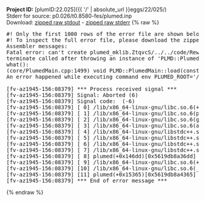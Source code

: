 **Project ID:** [plumID:22.025]({{ '/' | absolute_url }}eggs/22/025/)  
Stderr for source:  p0.026/t0.8580-fes/plumed.inp   
Download: [zipped raw stdout](plumed.inp.plumed.stdout.txt.zip) - [zipped raw stderr](plumed.inp.plumed.stderr.txt.zip) 
{% raw %}
<pre>
#! Only the first 1000 rows of the error file are shown below
#! To inspect the full error file, please download the zipped raw stderr file above
Assembler messages:
Fatal error: can't create plumed_mklib.ZtqvcS/../../code/ReweightGeomFES.o: No such file or directory
terminate called after throwing an instance of 'PLMD::Plumed::ExceptionError'
what():
(core/PlumedMain.cpp:1499) void PLMD::PlumedMain::load(const std::string&)
An error happened while executing command env PLUMED_ROOT='/home/runner/opt/lib/plumed' PLUMED_VERSION='2.10b' PLUMED_HTMLDIR='/home/runner/opt/share/doc/plumed' PLUMED_INCLUDEDIR='/home/runner/opt/include' PLUMED_PROGRAM_NAME='plumed' PLUMED_IS_INSTALLED='yes' "/home/runner/opt/lib/plumed"/scripts/mklib.sh -n -o ./../../code/ReweightGeomFES.2.10b.so ../../code/ReweightGeomFES.cpp

[fv-az1945-156:08379] *** Process received signal ***
[fv-az1945-156:08379] Signal: Aborted (6)
[fv-az1945-156:08379] Signal code:  (-6)
[fv-az1945-156:08379] [ 0] /lib/x86_64-linux-gnu/libc.so.6(+0x45330)[0x7fe080845330]
[fv-az1945-156:08379] [ 1] /lib/x86_64-linux-gnu/libc.so.6(pthread_kill+0x11c)[0x7fe08089eb2c]
[fv-az1945-156:08379] [ 2] /lib/x86_64-linux-gnu/libc.so.6(gsignal+0x1e)[0x7fe08084527e]
[fv-az1945-156:08379] [ 3] /lib/x86_64-linux-gnu/libc.so.6(abort+0xdf)[0x7fe0808288ff]
[fv-az1945-156:08379] [ 4] /lib/x86_64-linux-gnu/libstdc++.so.6(+0xa5ff5)[0x7fe080ca5ff5]
[fv-az1945-156:08379] [ 5] /lib/x86_64-linux-gnu/libstdc++.so.6(+0xbb0da)[0x7fe080cbb0da]
[fv-az1945-156:08379] [ 6] /lib/x86_64-linux-gnu/libstdc++.so.6(_ZSt10unexpectedv+0x0)[0x7fe080ca5a55]
[fv-az1945-156:08379] [ 7] /lib/x86_64-linux-gnu/libstdc++.so.6(+0xa5a6f)[0x7fe080ca5a6f]
[fv-az1945-156:08379] [ 8] plumed(+0x146dd)[0x5619db8a36dd]
[fv-az1945-156:08379] [ 9] /lib/x86_64-linux-gnu/libc.so.6(+0x2a1ca)[0x7fe08082a1ca]
[fv-az1945-156:08379] [10] /lib/x86_64-linux-gnu/libc.so.6(__libc_start_main+0x8b)[0x7fe08082a28b]
[fv-az1945-156:08379] [11] plumed(+0x15365)[0x5619db8a4365]
[fv-az1945-156:08379] *** End of error message ***
</pre>
{% endraw %}
